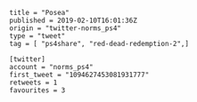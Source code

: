 ```
title = "Posea"
published = 2019-02-10T16:01:36Z
origin = "twitter-norms_ps4"
type = "tweet"
tag = [ "ps4share", "red-dead-redemption-2",]

[twitter]
account = "norms_ps4"
first_tweet = "1094627453081931777"
retweets = 1
favourites = 3
```

<p class='image'><img src='https://mnf.m17s.net/2019/02/10/DzDl3XRWoAEWKrJ.jpg' alt=''></p>

